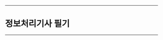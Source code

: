 -----------------------------------------------------------------------------------


# 정보처리기사 필기


-----------------------------------------------------------------------------------
